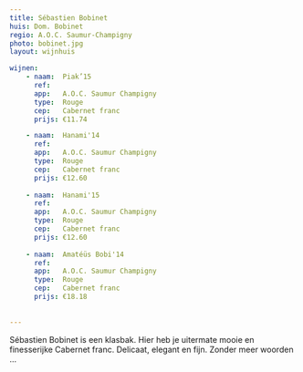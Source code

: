 ```yaml
---
title: Sébastien Bobinet
huis: Dom. Bobinet
regio: A.O.C. Saumur-Champigny
photo: bobinet.jpg
layout: wijnhuis

wijnen:
    - naam:  Piak’15
      ref:   
      app:   A.O.C. Saumur Champigny
      type:  Rouge
      cep:   Cabernet franc 
      prijs: €11.74   

    - naam:  Hanami'14
      ref:   
      app:   A.O.C. Saumur Champigny
      type:  Rouge
      cep:   Cabernet franc 
      prijs: €12.60    
      
    - naam:  Hanami'15
      ref:   
      app:   A.O.C. Saumur Champigny
      type:  Rouge
      cep:   Cabernet franc 
      prijs: €12.60
    
    - naam:  Amatéüs Bobi'14
      ref:   
      app:   A.O.C. Saumur Champigny
      type:  Rouge
      cep:   Cabernet franc 
      prijs: €18.18
   
   
---
```

Sébastien Bobinet is een klasbak. Hier heb je uitermate mooie en finesserijke Cabernet franc. Delicaat, elegant en fijn. Zonder meer woorden ...